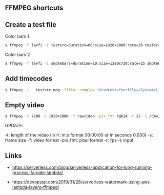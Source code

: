 ## FFMPEG shortcuts

## Create a test file 


Color bars 1
```bash
$ ffmpeg -f lavfi -i testsrc=duration=60:size=1920x1080:rate=50 testsrc.mpg
```
Color bars 2
```bash
$ ffmpeg -f lavfi -i smptebars=duration=10:size=1280x720:rate=25 smptebars.mp4
```



## Add timecodes

```bash
$ ffmpeg -i   testsrc.mpg -filter_complex "drawtext=fontfile=/System/Library/Fonts/Menlo.ttc:text='frame %{n}\\: %{pict_type}\\: pts=%{pts \\: hms}': x=100: y=50: fontsize=84: fontcolor=yellow@0.8: box=1: boxcolor=blue@0.9" -c:a copy -c:v libx264 -preset veryfast -crf 16 -x264-params keyint=60 -map 0  testsrcb.mp4
```

## Empty video

```bash
$ ffmpeg -t 7200 -s 1920x1080 -f rawvideo -pix_fmt rgb24 -r 25 -i /dev/zero empty.mpeg

```

UPDATE:

-t:       length of the video (in H: m:s format 00:00:00 or in seconds 0.000)
-s:       frame size
-f:       video format
-pix_fmt: pixel format
-r:       fps
-i:       input



## Links

- https://serverless.com/blog/serverless-application-for-long-running-process-fargate-lambda/

- https://devopstar.com/2019/01/28/serverless-watermark-using-aws-lambda-layers-ffmpeg/